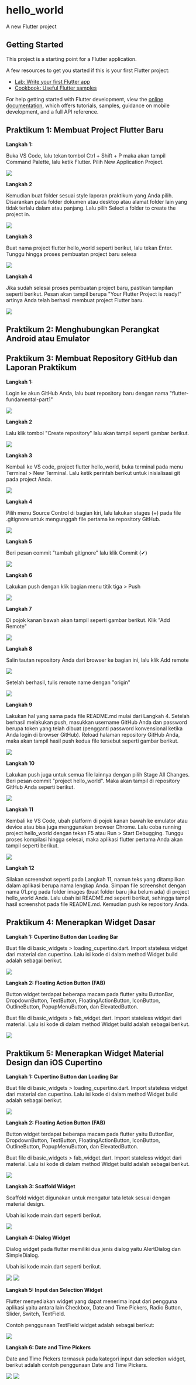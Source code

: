 # hello_world

A new Flutter project

## Getting Started

This project is a starting point for a Flutter application.

A few resources to get you started if this is your first Flutter project:

- [Lab: Write your first Flutter app](https://docs.flutter.dev/get-started/codelab)
- [Cookbook: Useful Flutter samples](https://docs.flutter.dev/cookbook)

For help getting started with Flutter development, view the
[online documentation](https://docs.flutter.dev/), which offers tutorials,
samples, guidance on mobile development, and a full API reference.

## **Praktikum 1: Membuat Project Flutter Baru**

**Langkah 1:**

Buka VS Code, lalu tekan tombol Ctrl + Shift + P maka akan tampil Command Palette, lalu ketik Flutter. Pilih New Application Project.

<img src= 'gambar/p1_gambar1.jpg'>

**Langkah 2**

Kemudian buat folder sesuai style laporan praktikum yang Anda pilih. Disarankan pada folder dokumen atau desktop atau alamat folder lain yang tidak terlalu dalam atau panjang. Lalu pilih Select a folder to create the project in.

<img src= 'gambar/p1_gambar2.jpg'>

**Langkah 3**

Buat nama project flutter hello_world seperti berikut, lalu tekan Enter. Tunggu hingga proses pembuatan project baru selesa

<img src= 'gambar/p1_gambar3.jpg'>

**Langkah 4**

Jika sudah selesai proses pembuatan project baru, pastikan tampilan seperti berikut. Pesan akan tampil berupa "Your Flutter Project is ready!" artinya Anda telah berhasil membuat project Flutter baru.

<img src= 'gambar/p1_gambar4.jpg'>

## **Praktikum 2: Menghubungkan Perangkat Android atau Emulator**

## **Praktikum 3: Membuat Repository GitHub dan Laporan Praktikum**

**Langkah 1:**

Login ke akun GitHub Anda, lalu buat repository baru dengan nama "flutter-fundamental-part1"

<img src= 'gambar/p3_gambar1.jpg'>

**Langkah 2**

Lalu klik tombol "Create repository" lalu akan tampil seperti gambar berikut.

<img src= 'gambar/p3_gambar2.jpg'>

**Langkah 3**

Kembali ke VS code, project flutter hello_world, buka terminal pada menu Terminal > New Terminal. Lalu ketik perintah berikut untuk inisialisasi git pada project Anda.

<img src= 'gambar/p3_gambar3.jpg'>

**Langkah 4**

Pilih menu Source Control di bagian kiri, lalu lakukan stages (+) pada file .gitignore untuk mengunggah file pertama ke repository GitHub.

<img src= 'gambar/p3_gambar4.jpg'>

**Langkah 5**

Beri pesan commit "tambah gitignore" lalu klik Commit (✔)

<img src= 'gambar/p3_gambar5.jpg'>

**Langkah 6**

Lakukan push dengan klik bagian menu titik tiga > Push

<img src= 'gambar/p3_gambar6.png'>

**Langkah 7**

Di pojok kanan bawah akan tampil seperti gambar berikut. Klik "Add Remote"

<img src= 'gambar/p3_gambar7.png'>

**Langkah 8**

Salin tautan repository Anda dari browser ke bagian ini, lalu klik Add remote

<img src= 'gambar/p3_gambar8_a.png'>

Setelah berhasil, tulis remote name dengan "origin"

<img src= 'gambar/p3_gambar8_b.png'>

**Langkah 9**

Lakukan hal yang sama pada file README.md mulai dari Langkah 4. Setelah berhasil melakukan push, masukkan username GitHub Anda dan password berupa token yang telah dibuat (pengganti password konvensional ketika Anda login di browser GitHub). Reload halaman repository GitHub Anda, maka akan tampil hasil push kedua file tersebut seperti gambar berikut.

<img src= 'gambar/p3_gambar9.jpg'>

**Langkah 10**

Lakukan push juga untuk semua file lainnya dengan pilih Stage All Changes. Beri pesan commit "project hello_world". Maka akan tampil di repository GitHub Anda seperti berikut.

<img src= 'gambar/p3_gambar10.jpg'>

**Langkah 11**

Kembali ke VS Code, ubah platform di pojok kanan bawah ke emulator atau device atau bisa juga menggunakan browser Chrome. Lalu coba running project hello_world dengan tekan F5 atau Run > Start Debugging. Tunggu proses kompilasi hingga selesai, maka aplikasi flutter pertama Anda akan tampil seperti berikut.

<img src= 'gambar/p3_gambar11.jpg'>

**Langkah 12**

Silakan screenshot seperti pada Langkah 11, namun teks yang ditampilkan dalam aplikasi berupa nama lengkap Anda. Simpan file screenshot dengan nama 01.png pada folder images (buat folder baru jika belum ada) di project hello_world Anda. Lalu ubah isi README.md seperti berikut, sehingga tampil hasil screenshot pada file README.md. Kemudian push ke repository Anda.

## **Praktikum 4: Menerapkan Widget Dasar**

**Langkah 1: Cupertino Button dan Loading Bar**

Buat file di basic_widgets > loading_cupertino.dart. Import stateless widget dari material dan cupertino. Lalu isi kode di dalam method Widget build adalah sebagai berikut.

<img src= 'gambar/p4_gambar1.jpg'>

**Langkah 2: Floating Action Button (FAB)**

Button widget terdapat beberapa macam pada flutter yaitu ButtonBar, DropdownButton, TextButton, FloatingActionButton, IconButton, OutlineButton, PopupMenuButton, dan ElevatedButton.

Buat file di basic_widgets > fab_widget.dart. Import stateless widget dari material. Lalu isi kode di dalam method Widget build adalah sebagai berikut.

<img src= 'gambar/p4_gambar2.jpg'>

## **Praktikum 5: Menerapkan Widget Material Design dan iOS Cupertino**

**Langkah 1: Cupertino Button dan Loading Bar**

Buat file di basic_widgets > loading_cupertino.dart. Import stateless widget dari material dan cupertino. Lalu isi kode di dalam method Widget build adalah sebagai berikut.

<img src= 'gambar/p5_gambar1.jpg'>

**Langkah 2: Floating Action Button (FAB)**

Button widget terdapat beberapa macam pada flutter yaitu ButtonBar, DropdownButton, TextButton, FloatingActionButton, IconButton, OutlineButton, PopupMenuButton, dan ElevatedButton.

Buat file di basic_widgets > fab_widget.dart. Import stateless widget dari material. Lalu isi kode di dalam method Widget build adalah sebagai berikut.

<img src= 'gambar/p5_gambar2.jpg'>

**Langkah 3: Scaffold Widget**

Scaffold widget digunakan untuk mengatur tata letak sesuai dengan material design.

Ubah isi kode main.dart seperti berikut.

<img src= 'gambar/p5_gambar3.jpg'>

**Langkah 4: Dialog Widget**

Dialog widget pada flutter memiliki dua jenis dialog yaitu AlertDialog dan SimpleDialog.

Ubah isi kode main.dart seperti berikut.

<img src= 'gambar/p5_gambar4_alert.jpg'>

<img src= 'gambar/p5_gambar4_showdialog.jpg'>

**Langkah 5: Input dan Selection Widget**

Flutter menyediakan widget yang dapat menerima input dari pengguna aplikasi yaitu antara lain Checkbox, Date and Time Pickers, Radio Button, Slider, Switch, TextField.

Contoh penggunaan TextField widget adalah sebagai berikut:

<img src= 'gambar/p5_gambar5.jpg'>

**Langkah 6: Date and Time Pickers**

Date and Time Pickers termasuk pada kategori input dan selection widget, berikut adalah contoh penggunaan Date and Time Pickers.

<img src= 'gambar/p5_gambar6_a.jpg'>

<img src= 'gambar/p5_gambar6_b.jpg'>